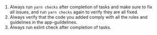 1. Always run `yarn checks` after completion of tasks and make sure to fix all issues, and run `yarn checks` again to verify they are all fixed.
2. Always verify that the code you added comply with all the rules and guidelines in the app-guildelines.
3. Always run eslint check after completion of tasks.



